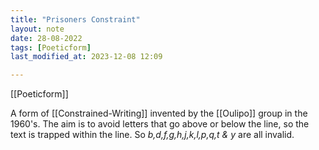 ```yaml
---
title: "Prisoners Constraint"
layout: note
date: 28-08-2022
tags: [Poeticform]
last_modified_at: 2023-12-08 12:09

---
```


[[Poeticform]]

A form of [[Constrained-Writing]] invented by the [[Oulipo]] group in the 1960's. The aim is to avoid letters that go above or below the line, so the text is trapped within the line. So *b,d,f,g,h,j,k,l,p,q,t & y* are all invalid.
